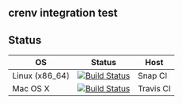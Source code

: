 crenv integration test
----------------------

## Status

|OS              |Status |Host |
|----------------|-------|-----|
|Linux (x86\_64) |[![Build Status](https://app.snap-ci.com/crenv/crenv-integration-test/branch/master/build_image)](https://app.snap-ci.com/crenv/crenv-integration-test/branch/master)|Snap CI|
|Mac OS X        |[![Build Status](https://travis-ci.org/pine/crenv-integration-test.svg?branch=master)](https://travis-ci.org/pine613/crenv-integration-test)|Travis CI|
